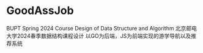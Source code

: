 # GoodAssJob
BUPT Spring 2024 Course Design of Data Structure and Algorithm
北京邮电大学2024春季数据结构课程设计
以GO为后端，JS为前端实现的游学导航以及推荐系统
